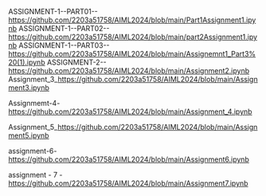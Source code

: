 

ASSIGNMENT-1--PART01--https://github.com/2203a51758/AIML2024/blob/main/Part1Assignment1.ipynb
ASSIGNMENT-1--PART02--https://github.com/2203a51758/AIML2024/blob/main/part2Assignment1.ipynb
ASSIGNMENT-1--PART03--https://github.com/2203a51758/AIML2024/blob/main/Assignemnt1_Part3%20(1).ipynb
ASSIGNMENT-2--https://github.com/2203a51758/AIML2024/blob/main/Assignment2.ipynb
Assignment_3_https://github.com/2203a51758/AIML2024/blob/main/Assignment3.ipynb

Assignmemt-4-https://github.com/2203a51758/AIML2024/blob/main/Assignment_4.ipynb

Assignment_5_https://github.com/2203a51758/AIML2024/blob/main/Assignment5.ipynb

assignment-6-https://github.com/2203a51758/AIML2024/blob/main/Assignment6.ipynb

assignment - 7 - https://github.com/2203a51758/AIML2024/blob/main/Assignment7.ipynb
